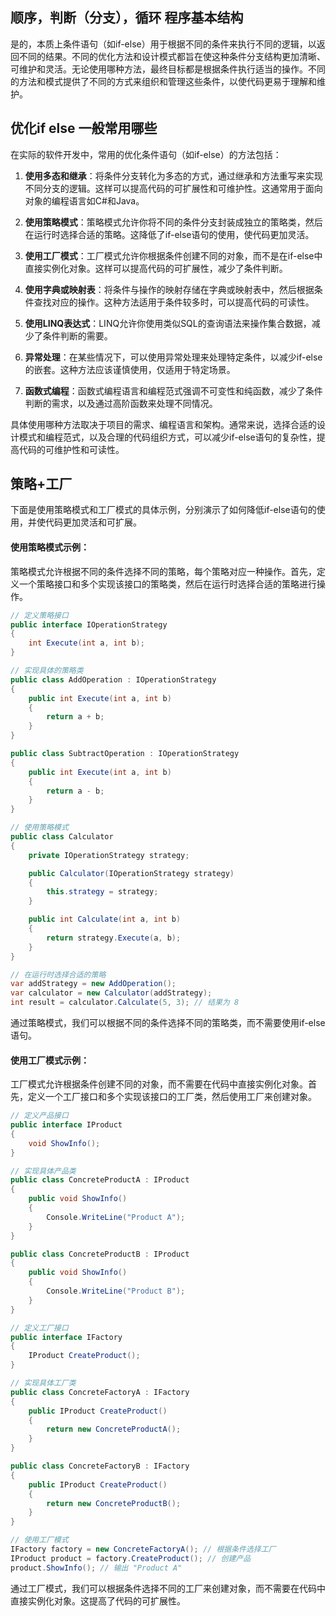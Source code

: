 ## 顺序，判断（分支），循环  程序基本结构
是的，本质上条件语句（如if-else）用于根据不同的条件来执行不同的逻辑，以返回不同的结果。不同的优化方法和设计模式都旨在使这种条件分支结构更加清晰、可维护和灵活。无论使用哪种方法，最终目标都是根据条件执行适当的操作。不同的方法和模式提供了不同的方式来组织和管理这些条件，以使代码更易于理解和维护。

## 优化if else 一般常用哪些
在实际的软件开发中，常用的优化条件语句（如if-else）的方法包括：

1. **使用多态和继承**：将条件分支转化为多态的方式，通过继承和方法重写来实现不同分支的逻辑。这样可以提高代码的可扩展性和可维护性。这通常用于面向对象的编程语言如C#和Java。

2. **使用策略模式**：策略模式允许你将不同的条件分支封装成独立的策略类，然后在运行时选择合适的策略。这降低了if-else语句的使用，使代码更加灵活。

3. **使用工厂模式**：工厂模式允许你根据条件创建不同的对象，而不是在if-else中直接实例化对象。这样可以提高代码的可扩展性，减少了条件判断。

4. **使用字典或映射表**：将条件与操作的映射存储在字典或映射表中，然后根据条件查找对应的操作。这种方法适用于条件较多时，可以提高代码的可读性。

5. **使用LINQ表达式**：LINQ允许你使用类似SQL的查询语法来操作集合数据，减少了条件判断的需要。

6. **异常处理**：在某些情况下，可以使用异常处理来处理特定条件，以减少if-else的嵌套。这种方法应该谨慎使用，仅适用于特定场景。

7. **函数式编程**：函数式编程语言和编程范式强调不可变性和纯函数，减少了条件判断的需求，以及通过高阶函数来处理不同情况。

具体使用哪种方法取决于项目的需求、编程语言和架构。通常来说，选择合适的设计模式和编程范式，以及合理的代码组织方式，可以减少if-else语句的复杂性，提高代码的可维护性和可读性。


## 策略+工厂

下面是使用策略模式和工厂模式的具体示例，分别演示了如何降低if-else语句的使用，并使代码更加灵活和可扩展。

#### 使用策略模式示例：

策略模式允许根据不同的条件选择不同的策略，每个策略对应一种操作。首先，定义一个策略接口和多个实现该接口的策略类，然后在运行时选择合适的策略进行操作。

```csharp
// 定义策略接口
public interface IOperationStrategy
{
    int Execute(int a, int b);
}

// 实现具体的策略类
public class AddOperation : IOperationStrategy
{
    public int Execute(int a, int b)
    {
        return a + b;
    }
}

public class SubtractOperation : IOperationStrategy
{
    public int Execute(int a, int b)
    {
        return a - b;
    }
}

// 使用策略模式
public class Calculator
{
    private IOperationStrategy strategy;

    public Calculator(IOperationStrategy strategy)
    {
        this.strategy = strategy;
    }

    public int Calculate(int a, int b)
    {
        return strategy.Execute(a, b);
    }
}

// 在运行时选择合适的策略
var addStrategy = new AddOperation();
var calculator = new Calculator(addStrategy);
int result = calculator.Calculate(5, 3); // 结果为 8
```

通过策略模式，我们可以根据不同的条件选择不同的策略类，而不需要使用if-else语句。

#### 使用工厂模式示例：

工厂模式允许根据条件创建不同的对象，而不需要在代码中直接实例化对象。首先，定义一个工厂接口和多个实现该接口的工厂类，然后使用工厂来创建对象。

```csharp
// 定义产品接口
public interface IProduct
{
    void ShowInfo();
}

// 实现具体产品类
public class ConcreteProductA : IProduct
{
    public void ShowInfo()
    {
        Console.WriteLine("Product A");
    }
}

public class ConcreteProductB : IProduct
{
    public void ShowInfo()
    {
        Console.WriteLine("Product B");
    }
}

// 定义工厂接口
public interface IFactory
{
    IProduct CreateProduct();
}

// 实现具体工厂类
public class ConcreteFactoryA : IFactory
{
    public IProduct CreateProduct()
    {
        return new ConcreteProductA();
    }
}

public class ConcreteFactoryB : IFactory
{
    public IProduct CreateProduct()
    {
        return new ConcreteProductB();
    }
}

// 使用工厂模式
IFactory factory = new ConcreteFactoryA(); // 根据条件选择工厂
IProduct product = factory.CreateProduct(); // 创建产品
product.ShowInfo(); // 输出 "Product A"
```

通过工厂模式，我们可以根据条件选择不同的工厂来创建对象，而不需要在代码中直接实例化对象。这提高了代码的可扩展性。
